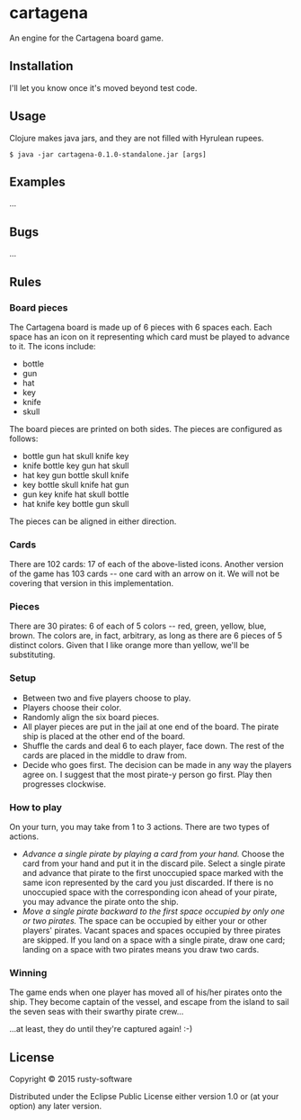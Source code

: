 # cartagena

An engine for the Cartagena board game.

## Installation

I'll let you know once it's moved beyond test code.

## Usage

Clojure makes java jars, and they are not filled with Hyrulean rupees.

    $ java -jar cartagena-0.1.0-standalone.jar [args]

## Examples

...

## Bugs

...

## Rules

### Board pieces

The Cartagena board is made up of 6 pieces with 6 spaces each.  Each space has an icon on it representing which card must be played to advance to it.  The icons include:

* bottle
* gun
* hat
* key
* knife
* skull

The board pieces are printed on both sides.  The pieces are configured as follows:

* bottle gun hat skull knife key
* knife bottle key gun hat skull
* hat key gun bottle skull knife
* key bottle skull knife hat gun
* gun key knife hat skull bottle
* hat knife key bottle gun skull

The pieces can be aligned in either direction.

### Cards

There are 102 cards: 17 of each of the above-listed icons.  Another version of the game has 103 cards -- one card with an arrow on it.  We will not be covering that version in this implementation.

### Pieces

There are 30 pirates: 6 of each of 5 colors -- red, green, yellow, blue, brown. The colors are, in fact, arbitrary, as long as there are 6 pieces of 5 distinct colors.  Given that I like orange more than yellow, we'll be substituting.

### Setup

* Between two and five players choose to play.
* Players choose their color.
* Randomly align the six board pieces.
* All player pieces are put in the jail at one end of the board.  The pirate ship is placed at the other end of the board.
* Shuffle the cards and deal 6 to each player, face down.  The rest of the cards are placed in the middle to draw from.
* Decide who goes first.  The decision can be made in any way the players agree on.  I suggest that the most pirate-y person go first.  Play then progresses clockwise.

### How to play

On your turn, you may take from 1 to 3 actions.  There are two types of actions.

* _Advance a single pirate by playing a card from your hand._  Choose the card from your hand and put it in the discard pile.  Select a single pirate and advance that pirate to the first unoccupied space marked with the same icon represented by the card you just discarded.  If there is no unoccupied space with the corresponding icon ahead of your pirate, you may advance the pirate onto the ship.
* _Move a single pirate backward to the first space occupied by only one or two pirates._  The space can be occupied by either your or other players' pirates.  Vacant spaces and spaces occupied by three pirates are skipped.  If you land on a space with a single pirate, draw one card; landing on a space with two pirates means you draw two cards.
 
### Winning

The game ends when one player has moved all of his/her pirates onto the ship.  They become captain of the vessel, and escape from the island to sail the seven seas with their swarthy pirate crew...

...at least, they do until they're captured again!  :-)

## License

Copyright © 2015 rusty-software

Distributed under the Eclipse Public License either version 1.0 or (at
your option) any later version.
